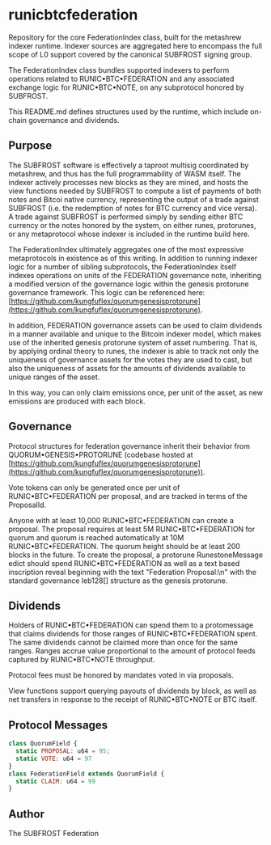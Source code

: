 # runicbtcfederation

Repository for the core FederationIndex class, built for the metashrew indexer runtime. Indexer sources are aggregated here to encompass the full scope of L0 support covered by the canonical SUBFROST signing group.

The FederationIndex class bundles supported indexers to perform operations related to RUNIC•BTC•FEDERATION and any associated exchange logic for RUNIC•BTC•NOTE, on any subprotocol honored by SUBFROST.

This README.md defines structures used by the runtime, which include on-chain governance and dividends.

## Purpose

The SUBFROST software is effectively a taproot multisig coordinated by metashrew, and thus has the full programmability of WASM itself. The indexer actively processes new blocks as they are mined, and hosts the view functions needed by SUBFROST to compute a list of payments of both notes and Bitcoi native currency, representing the output of a trade against SUBFROST (i.e. the redemption of notes for BTC currency and vice versa). A trade against SUBFROST is performed simply by sending either BTC currency or the notes honored by the system, on either runes, protorunes, or any metaprotocol whose indexer is included in the runtime build here.

The FederationIndex ultimately aggregates one of the most expressive metaprotocols in existence as of this writing. In addition to running indexer logic for a number of sibling subprotocols, the FederationIndex itself indexes operations on units of the FEDERATION governance note, inheriting a modified version of the governance logic within the genesis protorune governance framework. This logic can be referenced here: [https://github.com/kungfuflex/quorumgenesisprotorune](https://github.com/kungfuflex/quorumgenesisprotorune).

In addition, FEDERATION governance assets can be used to claim dividends in a manner available and unique to the Bitcoin indexer model, which makes use of the inherited genesis protorune system of asset numbering. That is, by applying ordinal theory to runes, the indexer is able to track not only the uniqueness of governance assets for the votes they are used to cast, but also the uniqueness of assets for the amounts of dividends available to unique ranges of the asset.

In this way, you can only claim emissions once, per unit of the asset, as new emissions are produced with each block.

## Governance

Protocol structures for federation governance inherit their behavior from QUORUM•GENESIS•PROTORUNE (codebase hosted at [https://github.com/kungfuflex/quorumgenesisprotorune](https://github.com/kungfuflex/quorumgenesisprotorune)).

Vote tokens can only be generated once per unit of RUNIC•BTC•FEDERATION per proposal, and are tracked in terms of the ProposalId.

Anyone with at least 10,000 RUNIC•BTC•FEDERATION can create a proposal. The proposal requires at least 5M RUNIC•BTC•FEDERATION for quorum and quorum is reached automatically at 10M RUNIC•BTC•FEDERATION. The quorum height should be at least 200 blocks in the future. To create the proposal, a protorune RunestoneMessage edict should spend RUNIC•BTC•FEDERATION as well as a text based inscription reveal beginning with the text "Federation Proposal:\n" with the standard governance leb128[] structure as the genesis protorune.

## Dividends

Holders of RUNIC•BTC•FEDERATION can spend them to a protomessage that claims dividends for those ranges of RUNIC•BTC•FEDERATION spent. The same dividends cannot be claimed more than once for the same ranges. Ranges accrue value proportional to the amount of protocol feeds captured by RUNIC•BTC•NOTE throughput.

Protocol fees must be honored by mandates voted in via proposals.

View functions support querying payouts of dividends by block, as well as net transfers in response to the receipt of RUNIC•BTC•NOTE or BTC itself.

## Protocol Messages

```js
class QuorumField {
  static PROPOSAL: u64 = 95;
  static VOTE: u64 = 97
}
class FederationField extends QuorumField {
  static CLAIM: u64 = 99
}
```

## Author

The SUBFROST Federation
